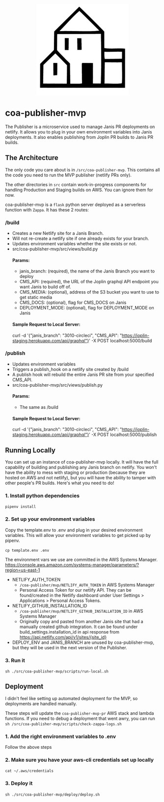 <p align="center">
  <img src="/docs/images/publishing_house.jpg" width="300" >
</p>

# coa-publisher-mvp

The Publisher is a microservice used to manage Janis PR deployments on netlify. It allows you to plug in your own environment variables into Janis deployments. It also enables publishing from Joplin PR builds to Janis PR builds.

## The Architecture

The only code you care about is in `/src/coa-publisher-mvp`. This contains all the code you need to run the MVP publisher (netlify PRs only).

The other directories in `src` contain work-in-progress components for handling Production and Staging builds on AWS. You can ignore them for now.

coa-publisher-mvp is a `flask` python server deployed as a serverless function with `Zappa`. It has these 2 routes:

### /build
- Creates a new Netlify site for a Janis Branch.
- Will not re-create a netlify site if one already exists for your branch.
- Updates environment variables whether the site exists or not.
- src/coa-publisher-mvp/src/views/build.py
  #### Params:
  - janis_branch: (required), the name of the Janis Branch you want to deploy
  - CMS_API: (required), the URL of the Joplin graphql API endpoint you want Janis to build off of.
  - CMS_MEDIA: (optional), address of the S3 bucket you want to use to get static media
  - CMS_DOCS: (optional), flag for CMS_DOCS on Janis
  - DEPLOYMENT_MODE: (optional), flag for DEPLOYMENT_MODE on Janis
  #### Sample Request to Local Server:
  curl -d '{"janis_branch": "3010-circleci", "CMS_API": "https://joplin-staging.herokuapp.com/api/graphql"}' -X POST localhost:5000/build

### /publish
- Updates environment variables
- Triggers a publish_hook on a netlify site created by /build
- A publish hook will rebuild the entire Janis PR site from your specified CMS_API.
- src/coa-publisher-mvp/src/views/publish.py
  #### Params:
  - The same as /build
  #### Sample Request to Local Server:
  curl -d '{"janis_branch": "3010-circleci", "CMS_API": "https://joplin-staging.herokuapp.com/api/graphql"}' -X POST localhost:5000/publish

## Running Locally

You can set up an instance of coa-publisher-mvp locally. It will have the full capability of building and publishing any Janis branch on netlify. You won't have the ability to mess with staging or production (because they are hosted on AWS and not netlify), but you will have the ability to tamper with other people's PR builds. Here's what you need to do!

### 1. Install python dependencies
`pipenv install`

### 2. Set up your environment variables

Copy the template.env to .env and plug in your desired environment variables. This will allow your environment variables to get picked up by pipenv.

`cp template.env .env`

The environment vars we use are committed in the AWS Systems Manager. https://console.aws.amazon.com/systems-manager/parameters/?region=us-east-1

- NETLIFY_AUTH_TOKEN
  - `/coa-publisher/mvp/NETLIFY_AUTH_TOKEN` in AWS Systems Manager
  - Personal Access Token for our netlify API. They can be found/created in the Netlify dashboard under User Settings > Applications > Personal Access Tokens.
- NETLIFY_GITHUB_INSTALLATION_ID
  - `/coa-publisher/mvp/NETLIFY_GITHUB_INSTALLATION_ID` in AWS Systems Manager
  - Originally copy and pasted from another Janis site that had a manually created github integration. It can be found under build_settings.installation_id in api response from https://api.netlify.com/api/v1/sites/{site_id}
- DEPLOY_ENV and JANIS_BRANCH are unused by coa-publisher-mvp, but they will be used in the next version of the Publisher.

### 3. Run it
`sh ./src/coa-publisher-mvp/scripts/run-local.sh`

## Deployment

I didn't feel like setting up automated deployment for the MVP, so deployments are handled manually.

These steps will update the `coa-publisher-mvp-pr` AWS stack and lambda functions.
If you need to debug a deployment that went awry, you can run `sh /src/coa-publisher-mvp/scripts/check-zappa-logs.sh`

### 1. Add the right environment variables to .env
Follow the above steps

### 2. Make sure you have your aws-cli credentials set up locally
`cat ~/.aws/credentials`

### 3. Deploy it
`sh ./src/coa-publisher-mvp/deploy/deploy.sh`
